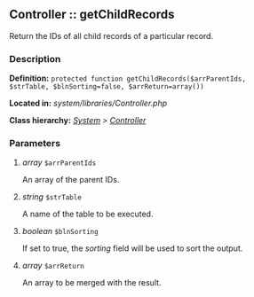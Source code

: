 
Controller :: getChildRecords
-------------------------------------------

Return the IDs of all child records of a particular record.


### Description ###

**Definition:** `protected function getChildRecords($arrParentIds, $strTable, $blnSorting=false, $arrReturn=array())`

**Located in:** *system/libraries/Controller.php*

**Class hierarchy:** *[System](../System.php) > [Controller](../Controller.php)*


### Parameters ###

1. *array* `$arrParentIds`

	An array of the parent IDs.

2. *string* `$strTable`

	A name of the table to be executed.

3. *boolean* `$blnSorting`

	If set to true, the *sorting* field will be used to sort the output.

4. *array* `$arrReturn`

	An array to be merged with the result.


